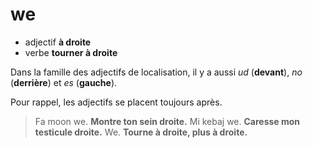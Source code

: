 # we
- adjectif **à droite**
- verbe **tourner à droite**

Dans la famille des adjectifs de localisation, il y a aussi *ud* (**devant**), *no* (**derrière**) et *es* (**gauche**).

Pour rappel, les adjectifs se placent toujours après.

> Fa moon we.       **Montre ton sein droite.**
> Mi kebaj we.      **Caresse mon testicule droite.**
> We.               **Tourne à droite, plus à droite.**